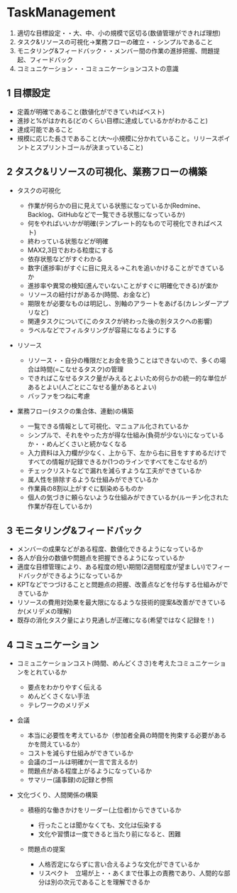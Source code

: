 # TaskManagement
 
1.	適切な目標設定・・大、中、小の規模で区切る(数値管理ができれば理想)
2.	タスク&リソースの可視化→業務フローの確立・・シンプルであること
3.	モニタリング&フィードバック・・メンバー間の作業の進捗把握、問題提起、フィードバック
4.	コミュニケーション・・コミュニケーションコストの意識

## 1 目標設定
 - 定義が明確であること(数値化ができていればベスト)
 - 進捗と%がはかれる(どのくらい目標に達成しているかがわかること)
 - 達成可能であること
 - 規模に応じた長さであること(大〜小規模に分かれていること。リリースポイントとスプリントゴールが決まっていること)

## 2  タスク&リソースの可視化、業務フローの構築
- タスクの可視化
  - 作業が何らかの目に見えている状態になっているか(Redmine、Backlog、GitHubなどで一覧できる状態になっているか)
  - 何をやればいいかが明確(テンプレート的なもので可視化できればベスト)
  - 終わっている状態などが明確
  - MAX2,3日でおわる粒度にする
  - 依存状態などがすぐわかる
  - 数字(進捗率)がすぐに目に見える→これを追いかけることができているか
  - 進捗率や異常の検知(進んでいないことがすぐに明確化できる)が楽か
  - リソースの紐付けがあるか(時間、お金など)
  - 期限をが必要なものは明記し、別軸のアラートをあげる(カレンダーアプリなど)
  - 関連タスクについて(このタスクが終わった後の別タスクへの影響)
  - ラベルなどでフィルタリングが容易になるようにする
- リソース
  - リソース・・自分の権限だとお金を扱うことはできないので、多くの場合は時間(=こなせるタスク)の管理
  - できればこなせるタスク量がみえるとよいため何らかの統一的な単位があるとよい(人ごとにこなせる量があるとよい)
  - バッファをつねに考慮

- 業務フロー(タスクの集合体、連動)の構築
  - 一覧できる情報として可視化、マニュアル化されているか
  - シンプルで、それをやった方が得な仕組み(負荷が少ない)になっているか・・めんどくさいと続かなくなる
  - 入力資料は入力欄が少なく、上から下、左から右に目をすすめるだけですべての情報が記録できるか(1つのラインですべてをこなせるが)
  - チェックリストなどで漏れを減らすような工夫ができているか
  - 属人性を排除するような仕組みができているか
  - 作業員の8割以上がすぐに馴染めるものか
  - 個人の気づきに頼らないような仕組みができているか(ルーチン化された作業が存在しているか)

## 3 モニタリング&フィードバック
- メンバーの成果などがある程度、数値化できるようになっているか
- 各人が自分の数値や問題点を把握できるようになっているか
- 適度な目標管理により、ある程度の短い期間(2週間程度が望ましい)でフィードバックができるようになっているか
- KPTなどでつづけることと問題点の把握、改善点などを付与する仕組みができているか
- リソースの費用対効果を最大限になるような技術的提案&改善ができているか(メリデメの理解)
- 既存の消化タスク量により見通しが正確になる(希望ではなく記録を！)


## 4 コミュニケーション
- コミュニケーションコスト(時間、めんどくささ)を考えたコミュニケーションをとれているか
  - 要点をわかりやすく伝える
  - めんどくさくない手法
  - テレワークのメリデメ

- 会議
   - 本当に必要性を考えているか（参加者全員の時間を拘束する必要があるかを問えているか）
   - コストを減らす仕組みができているか
   - 会議のゴールは明確か(一言で言えるか)
   - 問題点がある程度上がるようになっているか
   - サマリー(議事録)の記録と参照


- 文化づくり、人間関係の構築
  - 積極的な働きかけをリーダー(上位者)からできているか
    - 行ったことは聞かなくても、文化は伝染する
    - 文化や習慣は一度できると当たり前になると、困難

  - 問題点の提案
    - 人格否定にならずに言い合えるような文化ができているか
    - リスペクト　立場が上・・あくまで仕事上の責務であり、人間的な部分は別の次元であることを理解できるか
    
